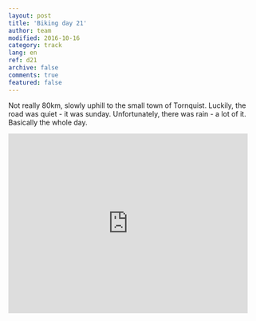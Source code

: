```yaml
---   
layout: post 
title: 'Biking day 21'  
author: team 
modified: 2016-10-16
category: track 
lang: en 
ref: d21
archive: false 
comments: true 
featured: false 
--- 
```


 Not really 80km, slowly uphill to the small town of Tornquist. Luckily, the road was quiet - it was sunday. Unfortunately, there was rain - a lot of it. Basically the whole day.                                                                                                                                                                                                            

<iframe width='480' height='360' src='http://track-kit.net/maps_s3/?v=embed&track=230922.gpx' frameborder='0' allowfullscreen></iframe>